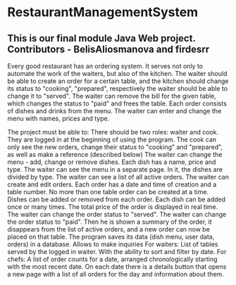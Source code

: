 # RestaurantManagementSystem
## This is our final module Java Web project. Contributors - BelisAliosmanova and firdesrr
Every good restaurant has an ordering system. It serves not only to automate the work of the waiters, but also of the kitchen. The waiter should be able to create an order for a certain table, and the kitchen should change its status to "cooking", "prepared", respectively the waiter should be able to change it to "served". The waiter can remove the bill for the given table, which changes the status to "paid" and frees the table. Each order consists of dishes and drinks from the menu. The waiter can enter and change the menu with names, prices and type.

The project must be able to:
There should be two roles: waiter and cook. They are logged in at the beginning of using the program.
The cook can only see the new orders, change their status to "cooking" and "prepared", as well as make a reference (described below)
The waiter can change the menu - add, change or remove dishes. Each dish has a name, price and type.
The waiter can see the menu in a separate page. In it, the dishes are divided by type.
The waiter can see a list of all active orders.
The waiter can create and edit orders. Each order has a date and time of creation and a table number. No more than one table order can be created at a time.
Dishes can be added or removed from each order. Each dish can be added once or many times. The total price of the order is displayed in real time.
The waiter can change the order status to "served".
The waiter can change the order status to "paid". Then he is shown a summary of the order, it disappears from the list of active orders, and a new order can now be placed on that table.
The program saves its data (dish menu, user data, orders) in a database. Allows to make inquiries
For waiters: List of tables served by the logged in waiter. With the ability to sort and filter by date.
For chefs: A list of order counts for a date, arranged chronologically starting with the most recent date. On each date there is a details button that opens a new page with a list of all orders for the day and information about them.
